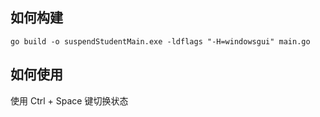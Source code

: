 ## 如何构建

```go build -o suspendStudentMain.exe -ldflags "-H=windowsgui" main.go ```

## 如何使用

使用 Ctrl + Space 键切换状态